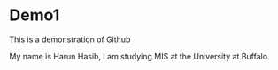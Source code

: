 # Demo1
This is a demonstration of Github

My name is Harun Hasib, I am studying MIS at the University at Buffalo.
